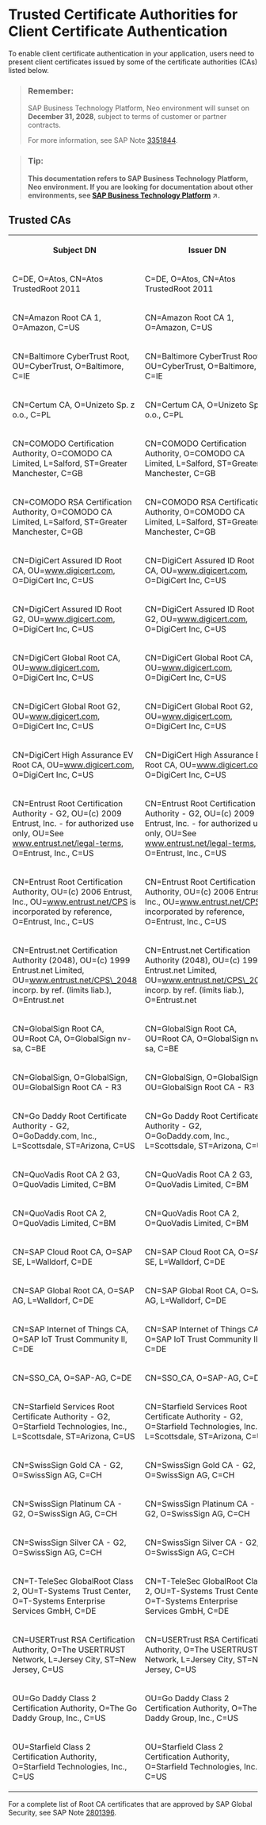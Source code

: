 <!-- loiofe957070f9f7447cb886eb65e6a0543e -->

# Trusted Certificate Authorities for Client Certificate Authentication

To enable client certificate authentication in your application, users need to present client certificates issued by some of the certificate authorities \(CAs\) listed below.



> ### Remember:  
> SAP Business Technology Platform, Neo environment will sunset on **December 31, 2028**, subject to terms of customer or partner contracts.
> 
> For more information, see SAP Note [3351844](https://me.sap.com/notes/3351844).

> ### Tip:  
> **This documentation refers to SAP Business Technology Platform, Neo environment. If you are looking for documentation about other environments, see [SAP Business Technology Platform](https://help.sap.com/viewer/65de2977205c403bbc107264b8eccf4b/Cloud/en-US/6a2c1ab5a31b4ed9a2ce17a5329e1dd8.html "SAP Business Technology Platform (SAP BTP) is an integrated offering comprised of four technology portfolios: database and data management, application development and integration, analytics, and intelligent technologies. The platform offers users the ability to turn data into business value, compose end-to-end business processes, and build and extend SAP applications quickly.") :arrow_upper_right:.**



## Trusted CAs


<table>
<tr>
<th valign="top">

Subject DN



</th>
<th valign="top">

Issuer DN



</th>
<th valign="top">

SHA1



</th>
</tr>
<tr>
<td valign="top">

C=DE, O=Atos, CN=Atos TrustedRoot 2011



</td>
<td valign="top">

C=DE, O=Atos, CN=Atos TrustedRoot 2011



</td>
<td valign="top">

2B:B1:F5:3E:55:0C:1D:C5:F1:D4:E6:B7:6A:46:4B:55:06:02:AC:21



</td>
</tr>
<tr>
<td valign="top">

CN=Amazon Root CA 1, O=Amazon, C=US



</td>
<td valign="top">

CN=Amazon Root CA 1, O=Amazon, C=US



</td>
<td valign="top">

8D:A7:F9:65:EC:5E:FC:37:91:0F:1C:6E:59:FD:C1:CC:6A:6E:DE:16



</td>
</tr>
<tr>
<td valign="top">

CN=Baltimore CyberTrust Root, OU=CyberTrust, O=Baltimore, C=IE



</td>
<td valign="top">

CN=Baltimore CyberTrust Root, OU=CyberTrust, O=Baltimore, C=IE



</td>
<td valign="top">

D4:DE:20:D0:5E:66:FC:53:FE:1A:50:88:2C:78:DB:28:52:CA:E4:74



</td>
</tr>
<tr>
<td valign="top">

CN=Certum CA, O=Unizeto Sp. z o.o., C=PL



</td>
<td valign="top">

CN=Certum CA, O=Unizeto Sp. z o.o., C=PL



</td>
<td valign="top">

62:52:DC:40:F7:11:43:A2:2F:DE:9E:F7:34:8E:06:42:51:B1:81:18



</td>
</tr>
<tr>
<td valign="top">

CN=COMODO Certification Authority, O=COMODO CA Limited, L=Salford, ST=Greater Manchester, C=GB



</td>
<td valign="top">

CN=COMODO Certification Authority, O=COMODO CA Limited, L=Salford, ST=Greater Manchester, C=GB



</td>
<td valign="top">

EE:86:93:87:FF:FD:83:49:AB:5A:D1:43:22:58:87:89:A4:57:B0:12



</td>
</tr>
<tr>
<td valign="top">

CN=COMODO RSA Certification Authority, O=COMODO CA Limited, L=Salford, ST=Greater Manchester, C=GB



</td>
<td valign="top">

CN=COMODO RSA Certification Authority, O=COMODO CA Limited, L=Salford, ST=Greater Manchester, C=GB



</td>
<td valign="top">

AF:E5:D2:44:A8:D1:19:42:30:FF:47:9F:E2:F8:97:BB:CD:7A:8C:B4



</td>
</tr>
<tr>
<td valign="top">

CN=DigiCert Assured ID Root CA, OU=www.digicert.com, O=DigiCert Inc, C=US



</td>
<td valign="top">

CN=DigiCert Assured ID Root CA, OU=www.digicert.com, O=DigiCert Inc, C=US



</td>
<td valign="top">

05:63:B8:63:0D:62:D7:5A:BB:C8:AB:1E:4B:DF:B5:A8:99:B2:4D:43



</td>
</tr>
<tr>
<td valign="top">

CN=DigiCert Assured ID Root G2, OU=www.digicert.com, O=DigiCert Inc, C=US



</td>
<td valign="top">

CN=DigiCert Assured ID Root G2, OU=www.digicert.com, O=DigiCert Inc, C=US



</td>
<td valign="top">

A1:4B:48:D9:43:EE:0A:0E:40:90:4F:3C:E0:A4:C0:91:93:51:5D:3F



</td>
</tr>
<tr>
<td valign="top">

CN=DigiCert Global Root CA, OU=www.digicert.com, O=DigiCert Inc, C=US



</td>
<td valign="top">

CN=DigiCert Global Root CA, OU=www.digicert.com, O=DigiCert Inc, C=US



</td>
<td valign="top">

A8:98:5D:3A:65:E5:E5:C4:B2:D7:D6:6D:40:C6:DD:2F:B1:9C:54:36



</td>
</tr>
<tr>
<td valign="top">

CN=DigiCert Global Root G2, OU=www.digicert.com, O=DigiCert Inc, C=US



</td>
<td valign="top">

CN=DigiCert Global Root G2, OU=www.digicert.com, O=DigiCert Inc, C=US



</td>
<td valign="top">

DF:3C:24:F9:BF:D6:66:76:1B:26:80:73:FE:06:D1:CC:8D:4F:82:A4



</td>
</tr>
<tr>
<td valign="top">

CN=DigiCert High Assurance EV Root CA, OU=www.digicert.com, O=DigiCert Inc, C=US



</td>
<td valign="top">

CN=DigiCert High Assurance EV Root CA, OU=www.digicert.com, O=DigiCert Inc, C=US



</td>
<td valign="top">

5F:B7:EE:06:33:E2:59:DB:AD:0C:4C:9A:E6:D3:8F:1A:61:C7:DC:25



</td>
</tr>
<tr>
<td valign="top">

CN=Entrust Root Certification Authority - G2, OU=\(c\) 2009 Entrust, Inc. - for authorized use only, OU=See www.entrust.net/legal-terms, O=Entrust, Inc., C=US



</td>
<td valign="top">

CN=Entrust Root Certification Authority - G2, OU=\(c\) 2009 Entrust, Inc. - for authorized use only, OU=See www.entrust.net/legal-terms, O=Entrust, Inc., C=US



</td>
<td valign="top">

8C:F4:27:FD:79:0C:3A:D1:66:06:8D:E8:1E:57:EF:BB:93:22:72:D4



</td>
</tr>
<tr>
<td valign="top">

CN=Entrust Root Certification Authority, OU=\(c\) 2006 Entrust, Inc., OU=www.entrust.net/CPS is incorporated by reference, O=Entrust, Inc., C=US



</td>
<td valign="top">

CN=Entrust Root Certification Authority, OU=\(c\) 2006 Entrust, Inc., OU=www.entrust.net/CPS is incorporated by reference, O=Entrust, Inc., C=US



</td>
<td valign="top">

B3:1E:B1:B7:40:E3:6C:84:02:DA:DC:37:D4:4D:F5:D4:67:49:52:F9



</td>
</tr>
<tr>
<td valign="top">

CN=Entrust.net Certification Authority \(2048\), OU=\(c\) 1999 Entrust.net Limited, OU=www.entrust.net/CPS\_2048 incorp. by ref. \(limits liab.\), O=Entrust.net



</td>
<td valign="top">

CN=Entrust.net Certification Authority \(2048\), OU=\(c\) 1999 Entrust.net Limited, OU=www.entrust.net/CPS\_2048 incorp. by ref. \(limits liab.\), O=Entrust.net



</td>
<td valign="top">

50:30:06:09:1D:97:D4:F5:AE:39:F7:CB:E7:92:7D:7D:65:2D:34:31



</td>
</tr>
<tr>
<td valign="top">

CN=GlobalSign Root CA, OU=Root CA, O=GlobalSign nv-sa, C=BE



</td>
<td valign="top">

CN=GlobalSign Root CA, OU=Root CA, O=GlobalSign nv-sa, C=BE



</td>
<td valign="top">

B1:BC:96:8B:D4:F4:9D:62:2A:A8:9A:81:F2:15:01:52:A4:1D:82:9C



</td>
</tr>
<tr>
<td valign="top">

CN=GlobalSign, O=GlobalSign, OU=GlobalSign Root CA - R3



</td>
<td valign="top">

CN=GlobalSign, O=GlobalSign, OU=GlobalSign Root CA - R3



</td>
<td valign="top">

D6:9B:56:11:48:F0:1C:77:C5:45:78:C1:09:26:DF:5B:85:69:76:AD



</td>
</tr>
<tr>
<td valign="top">

CN=Go Daddy Root Certificate Authority - G2, O=GoDaddy.com, Inc., L=Scottsdale, ST=Arizona, C=US



</td>
<td valign="top">

CN=Go Daddy Root Certificate Authority - G2, O=GoDaddy.com, Inc., L=Scottsdale, ST=Arizona, C=US



</td>
<td valign="top">

47:BE:AB:C9:22:EA:E8:0E:78:78:34:62:A7:9F:45:C2:54:FD:E6:8B



</td>
</tr>
<tr>
<td valign="top">

CN=QuoVadis Root CA 2 G3, O=QuoVadis Limited, C=BM



</td>
<td valign="top">

CN=QuoVadis Root CA 2 G3, O=QuoVadis Limited, C=BM



</td>
<td valign="top">

09:3C:61:F3:8B:8B:DC:7D:55:DF:75:38:02:05:00:E1:25:F5:C8:36



</td>
</tr>
<tr>
<td valign="top">

CN=QuoVadis Root CA 2, O=QuoVadis Limited, C=BM



</td>
<td valign="top">

CN=QuoVadis Root CA 2, O=QuoVadis Limited, C=BM



</td>
<td valign="top">

CA:3A:FB:CF:12:40:36:4B:44:B2:16:20:88:80:48:39:19:93:7C:F7



</td>
</tr>
<tr>
<td valign="top">

CN=SAP Cloud Root CA, O=SAP SE, L=Walldorf, C=DE



</td>
<td valign="top">

CN=SAP Cloud Root CA, O=SAP SE, L=Walldorf, C=DE



</td>
<td valign="top">

6D:80:92:77:4A:F2:D5:ED:AE:3A:5C:99:D6:56:93:1C:21:97:A9:50



</td>
</tr>
<tr>
<td valign="top">

CN=SAP Global Root CA, O=SAP AG, L=Walldorf, C=DE



</td>
<td valign="top">

CN=SAP Global Root CA, O=SAP AG, L=Walldorf, C=DE



</td>
<td valign="top">

0A:B6:2A:F4:7F:E5:59:84:7D:79:8A:1F:C4:E1:7F:67:FD:7E:82:4C



</td>
</tr>
<tr>
<td valign="top">

CN=SAP Internet of Things CA, O=SAP IoT Trust Community II, C=DE



</td>
<td valign="top">

CN=SAP Internet of Things CA, O=SAP IoT Trust Community II, C=DE



</td>
<td valign="top">

45:53:D3:F2:22:58:FE:35:59:B1:84:9F:27:3B:8C:69:C2:4C:FA:15



</td>
</tr>
<tr>
<td valign="top">

CN=SSO\_CA, O=SAP-AG, C=DE



</td>
<td valign="top">

CN=SSO\_CA, O=SAP-AG, C=DE



</td>
<td valign="top">

4D:11:61:08:30:D7:B3:1C:62:87:19:8E:95:D5:5F:3E:8F:05:E4:0B



</td>
</tr>
<tr>
<td valign="top">

CN=Starfield Services Root Certificate Authority - G2, O=Starfield Technologies, Inc., L=Scottsdale, ST=Arizona, C=US



</td>
<td valign="top">

CN=Starfield Services Root Certificate Authority - G2, O=Starfield Technologies, Inc., L=Scottsdale, ST=Arizona, C=US



</td>
<td valign="top">

92:5A:8F:8D:2C:6D:04:E0:66:5F:59:6A:FF:22:D8:63:E8:25:6F:3F



</td>
</tr>
<tr>
<td valign="top">

CN=SwissSign Gold CA - G2, O=SwissSign AG, C=CH



</td>
<td valign="top">

CN=SwissSign Gold CA - G2, O=SwissSign AG, C=CH



</td>
<td valign="top">

D8:C5:38:8A:B7:30:1B:1B:6E:D4:7A:E6:45:25:3A:6F:9F:1A:27:61



</td>
</tr>
<tr>
<td valign="top">

CN=SwissSign Platinum CA - G2, O=SwissSign AG, C=CH



</td>
<td valign="top">

CN=SwissSign Platinum CA - G2, O=SwissSign AG, C=CH



</td>
<td valign="top">

56:E0:FA:C0:3B:8F:18:23:55:18:E5:D3:11:CA:E8:C2:43:31:AB:66



</td>
</tr>
<tr>
<td valign="top">

CN=SwissSign Silver CA - G2, O=SwissSign AG, C=CH



</td>
<td valign="top">

CN=SwissSign Silver CA - G2, O=SwissSign AG, C=CH



</td>
<td valign="top">

9B:AA:E5:9F:56:EE:21:CB:43:5A:BE:25:93:DF:A7:F0:40:D1:1D:CB



</td>
</tr>
<tr>
<td valign="top">

CN=T-TeleSec GlobalRoot Class 2, OU=T-Systems Trust Center, O=T-Systems Enterprise Services GmbH, C=DE



</td>
<td valign="top">

CN=T-TeleSec GlobalRoot Class 2, OU=T-Systems Trust Center, O=T-Systems Enterprise Services GmbH, C=DE



</td>
<td valign="top">

59:0D:2D:7D:88:4F:40:2E:61:7E:A5:62:32:17:65:CF:17:D8:94:E9



</td>
</tr>
<tr>
<td valign="top">

CN=USERTrust RSA Certification Authority, O=The USERTRUST Network, L=Jersey City, ST=New Jersey, C=US



</td>
<td valign="top">

CN=USERTrust RSA Certification Authority, O=The USERTRUST Network, L=Jersey City, ST=New Jersey, C=US



</td>
<td valign="top">

2B:8F:1B:57:33:0D:BB:A2:D0:7A:6C:51:F7:0E:E9:0D:DA:B9:AD:8E



</td>
</tr>
<tr>
<td valign="top">

OU=Go Daddy Class 2 Certification Authority, O=The Go Daddy Group, Inc., C=US



</td>
<td valign="top">

OU=Go Daddy Class 2 Certification Authority, O=The Go Daddy Group, Inc., C=US



</td>
<td valign="top">

27:96:BA:E6:3F:18:01:E2:77:26:1B:A0:D7:77:70:02:8F:20:EE:E4



</td>
</tr>
<tr>
<td valign="top">

OU=Starfield Class 2 Certification Authority, O=Starfield Technologies, Inc., C=US



</td>
<td valign="top">

OU=Starfield Class 2 Certification Authority, O=Starfield Technologies, Inc., C=US



</td>
<td valign="top">

AD:7E:1C:28:B0:64:EF:8F:60:03:40:20:14:C3:D0:E3:37:0E:B5:8A



</td>
</tr>
</table>

For a complete list of Root CA certificates that are approved by SAP Global Security, see SAP Note [2801396](https://launchpad.support.sap.com/#/notes/2801396).

